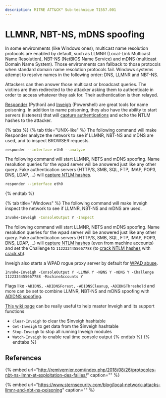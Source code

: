 ```yaml
---
description: MITRE ATT&CK™ Sub-technique T1557.001
---
```


# LLMNR, NBT-NS, mDNS spoofing

In some environments \(like Windows ones\), multicast name resolution protocols are enabled by default, such as LLMNR \(Local-Link Multicast Name Resolution\), NBT-NS \(NetBIOS Name Service\) and mDNS \(multicast Domain Name System\). Those environments can fallback to those protocols when standard domain name resolution protocols fail. Windows systems attempt to resolve names in the following order: DNS, LLMNR and NBT-NS.

Attackers can then answer those multicast or broadcast queries. The victims are then redirected to the attacker asking them to authenticate in order to access whatever they ask for. Their authentication is then relayed.

[Responder](https://github.com/SpiderLabs/Responder) \(Python\) and [Inveigh](https://github.com/Kevin-Robertson/Inveigh) \(Powershell\) are great tools for name poisoning. In addition to name poisoning, they also have the ability to start servers \(listeners\) that will [capture authentications](../lm-and-ntlm/capture.md) and echo the NTLM hashes to the attacker.

{% tabs %}
{% tab title="UNIX-like" %}
The following command will make Responder analyze the network to see if LLMNR, NBT-NS and mDNS are used, and to inspect BROWSER requests.

```bash
responder --interface eth0 --analyze
```

The following command will start LLMNR, NBTS and mDNS spoofing. Name resolution queries for the wpad server will be answered just like any other query. Fake authentication servers \(HTTP/S, SMB, SQL, FTP, IMAP, POP3, DNS, LDAP, ...\) will [capture NTLM hashes](../lm-and-ntlm/capture.md).

```bash
responder --interface eth0
```
{% endtab %}

{% tab title="Windows" %}
The following command will make Inveigh inspect the network to see if LLMNR, NBT-NS and mDNS are used.

```bash
Invoke-Inveigh -ConsoleOutput Y -Inspect
```

The following command will start LLMNR, NBTS and mDNS spoofing. Name resolution queries for the wpad server will be answered just like any other query. Fake authentication servers \(HTTP/S, SMB, SQL, FTP, IMAP, POP3, DNS, LDAP, ...\) will [capture NTLM hashes](../lm-and-ntlm/capture.md) \(even from machine accounts\) and set the Challenge to `1122334455667788` \(to [crack NTLM hashes](../credentials/cracking.md#practice) with [crack.sh](https://crack.sh/)\).

Inveigh also starts a WPAD rogue proxy server by default for [WPAD abuse](wpad-spoofing.md).

```text
Invoke-Inveigh -ConsoleOutput Y -LLMNR Y -NBNS Y -mDNS Y -Challenge 1122334455667788 -MachineAccounts Y
```

Flags like `-ADIDNS,` `-ADIDNSForest,` `-ADIDNSCleanup`, `-ADIDNSThreshold` and more can be set to combine LLMNR, NBT-NS and mDNS spoofing with [ADIDNS spoofing](adidns-spoofing.md).

[This wiki page](https://github.com/Kevin-Robertson/Inveigh/wiki/Basics) can be really useful to help master Inveigh and its support functions

* `Clear-Inveigh` to clear the $inveigh hashtable
* `Get-Inveigh` to get data from the $inveigh hashtable
* `Stop-Inveigh` to stop all running Inveigh modules
* `Watch-Inveigh` to enable real time console output
{% endtab %}
{% endtabs %}

## References

{% embed url="http://remivernier.com/index.php/2018/08/26/protocoles-nbt-ns-llmnr-et-exploitation-des-failles/" caption="" %}

{% embed url="https://www.sternsecurity.com/blog/local-network-attacks-llmnr-and-nbt-ns-poisoning" caption="" %}

